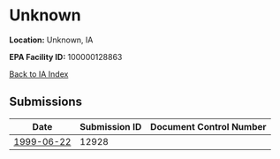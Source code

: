 # Unknown

**Location:** Unknown, IA

**EPA Facility ID:** 100000128863

[Back to IA Index](../../index.md)

## Submissions

| Date | Submission ID | Document Control Number |
|------|--------------|-------------------------|
| [1999-06-22](submissions/12928.md) | 12928 |  |
